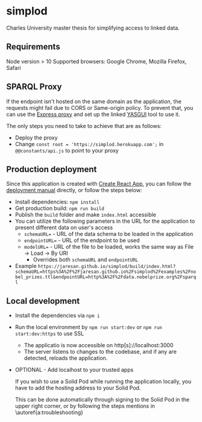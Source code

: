 # simplod
Charles University master thesis for simplifying access to linked data.

## Requirements
Node version > 10
Supported browsers: Google Chrome, Mozilla Firefox, Safari

## SPARQL Proxy
If the endpoint isn't hosted on the same domain as the application, the requests might fail due to CORS or Same-origin policy.
To prevent that, you can use the [Express proxy](https://github.com/jaresan/sparql-proxy/) and set up the linked [YASGUI](https://yasgui.triply.cc/) tool to use it.

The only steps you need to take to achieve that are as follows:

* Deploy the proxy
* Change `const root = 'https://simplod.herokuapp.com';` in `@@constants/api.js` to point to your proxy

## Production deployment
Since this application is created with [Create React App](https://create-react-app.dev), you can follow the [deployment manual](https://create-react-app.dev/docs/deployment/) directly, or follow the steps below:

* Install dependencies: `npm install`
* Get production build: `npm run build`
* Publish the `build` folder and make `index.html` accessible
* You can utilize the following parameters in the URL for the application to present different data on user's access
  * `schemaURL=` - URL of the data schema to be loaded in the application
  * `endpointURL=` - URL of the endpoint to be used
  * `modelURL=` - URL of the file to be loaded, works the same way as File &rarr; Load &rarr; By URI
    * Overrides both `schemaURL` and `endpointURL`
* Example `https://jaresan.github.io/simplod/build/index.html?schemaURL=https%3A%2F%2Fjaresan.github.io%2Fsimplod%2Fexamples%2Fnobel_prizes.ttl&endpointURL=http%3A%2F%2Fdata.nobelprize.org%2Fsparql`


## Local development

* Install the dependencies via `npm i`
* Run the local environment by `npm run start:dev` or `npm run start:dev:https` to use SSL
  * The applicatio is now accessible on http[s]://localhost:3000
  * The server listens to changes to the codebase, and if any are detected, reloads the application. 
* OPTIONAL - Add localhost to your trusted apps
  
  If you wish to use a Solid Pod while running the application locally, you have to add the hosting address to your Solid Pod.
  
  This can be done automatically through signing to the Solid Pod in the upper right corner, or by following the steps mentions in \autoref{a:troubleshooting}
